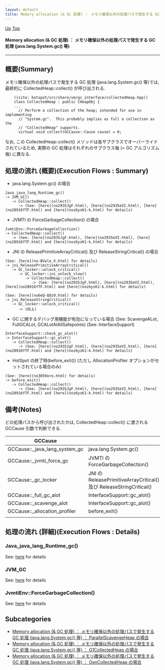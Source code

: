```yaml
---
layout: default
title: Memory allocation (& GC 処理) ： メモリ確保以外の処理パスで発生する GC 処理 (java.lang.System.gc() 等)  
---
```

[Up](no6897XsM.html) [Top](../index.html)

#### Memory allocation (& GC 処理) ： メモリ確保以外の処理パスで発生する GC 処理 (java.lang.System.gc() 等)  

--- 
## 概要(Summary)
メモリ確保以外の処理パスで発生する GC 処理 (java.lang.System.gc() 等)では, 
最終的に CollectedHeap::collect() が呼び出される.


```
    ((cite: hotspot/src/share/vm/gc_interface/collectedHeap.hpp))
    class CollectedHeap : public CHeapObj {
    ...
      // Perform a collection of the heap; intended for use in implementing
      // "System.gc".  This probably implies as full a collection as the
      // "CollectedHeap" supports.
      virtual void collect(GCCause::Cause cause) = 0;
```

なお, この CollectedHeap::collect() メソッドは各サブクラスでオーバーライドされているため, 
実際の GC 処理はそれぞれのサブクラス毎 (= GC アルゴリズム毎) に異なる.

## 処理の流れ (概要)(Execution Flows : Summary)
* java.lang.System.gc() の場合

```
Java_java_lang_Runtime_gc()
-> JVM_GC()
   -> CollectedHeap::collect()
      -> (See: [here](no2935JgF.html), [here](no2935eVI.html), [here](no28916YTF.html) and [here](noz6ysK1-k.html) for details)
```

* JVMTI の ForceGarbageCollection() の場合

```
JvmtiEnv::ForceGarbageCollection()
-> CollectedHeap::collect()
   -> (See: [here](no2935JgF.html), [here](no2935eVI.html), [here](no28916YTF.html) and [here](noz6ysK1-k.html) for details)
```

* JNI の ReleasePrimitiveArrayCritical() 及び ReleaseStringCritical() の場合

```
(See: [here](no-BVwle_X.html) for details)
-> jni_ReleasePrimitiveArrayCritical()
   -> GC_locker::unlock_critical()
      -> GC_locker::jni_unlock_slow()
         -> CollectedHeap::collect()
            -> (See: [here](no2935JgF.html), [here](no2935eVI.html), [here](no28916YTF.html) and [here](noz6ysK1-k.html) for details)

(See: [here](no6eQ-QOz9.html) for details)
-> jni_ReleaseStringCritical()
   -> GC_locker::unlock_critical()
      -> (同上)
```

* GC に関するデバッグ用機能が有効になっている場合 (See: ScavengeALot, FullGCALot, GCALotAtAllSafepoints) (See: InterfaceSupport)

```
InterfaceSupport::check_gc_alot()
-> InterfaceSupport::gc_alot()
   -> CollectedHeap::collect()
      -> (See: [here](no2935JgF.html), [here](no2935eVI.html), [here](no28916YTF.html) and [here](noz6ysK1-k.html) for details)
```

* HotSpot の終了時(before_exit()) (ただし AllocationProfiler オプションがセットされている場合のみ) 

```
(See: [here](no3059oro.html) for details)
-> before_exit()
   -> CollectedHeap::collect()
      -> (See: [here](no2935JgF.html), [here](no2935eVI.html), [here](no28916YTF.html) and [here](noz6ysK1-k.html) for details)
```


## 備考(Notes)
どの処理パスから呼び出されたかは, CollectedHeap::collect() に渡される GCCause 引数で判断できる.

<!-- Turn-ON: (turn-on-orgtbl), Turn-OFF: (orgtbl-mode -1) -->
<!-- BEGIN RECEIVE ORGTBL table21493Y_O -->
| GCCause |  |
|---|---|
| GCCause::_java_lang_system_gc | java.lang.System.gc() |
| GCCause::_jvmti_force_gc | JVMTI の ForceGarbageCollection() |
| GCCause::_gc_locker | JNI の ReleasePrimitiveArrayCritical() 及び ReleaseStringCritical() |
| GCCause::_full_gc_alot | InterfaceSupport::gc_alot() |
| GCCause::_scavenge_alot | InterfaceSupport::gc_alot() |
| GCCause::_allocation_profiler | before_exit() |
|  |  |
<!-- END RECEIVE ORGTBL table21493Y_O -->

<!-- 
#+ORGTBL: SEND table21493Y_O orgtbl-to-gfm :no-escape t
| GCCause                       |                                                                     |
|-------------------------------+---------------------------------------------------------------------|
| GCCause::_java_lang_system_gc | java.lang.System.gc()                                               |
| GCCause::_jvmti_force_gc      | JVMTI の ForceGarbageCollection()                                   |
| GCCause::_gc_locker           | JNI の ReleasePrimitiveArrayCritical() 及び ReleaseStringCritical() |
| GCCause::_full_gc_alot        | InterfaceSupport::gc_alot()                                         |
| GCCause::_scavenge_alot       | InterfaceSupport::gc_alot()                                         |
| GCCause::_allocation_profiler | before_exit()                                                       |
|                               |                                                                     |
-->


## 処理の流れ (詳細)(Execution Flows : Details)
### Java_java_lang_Runtime_gc()
See: [here](no28916yZp.html) for details
### JVM_GC
See: [here](no28916L7W.html) for details
### JvmtiEnv::ForceGarbageCollection()
See: [here](no28916lPj.html) for details



## Subcategories
* [Memory allocation (& GC 処理) ： メモリ確保以外の処理パスで発生する GC 処理 (java.lang.System.gc() 等) ： ParallelScavengeHeap の場合  ](no2935JgF.html)
* [Memory allocation (& GC 処理) ： メモリ確保以外の処理パスで発生する GC 処理 (java.lang.System.gc() 等) ： G1CollectedHeap の場合  ](no2935eVI.html)
* [Memory allocation (& GC 処理) ： メモリ確保以外の処理パスで発生する GC 処理 (java.lang.System.gc() 等) ： GenCollectedHeap の場合](noorGriS8G.html)



